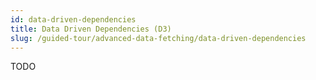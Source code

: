 ```yaml
---
id: data-driven-dependencies
title: Data Driven Dependencies (D3)
slug: /guided-tour/advanced-data-fetching/data-driven-dependencies
---
```

TODO
